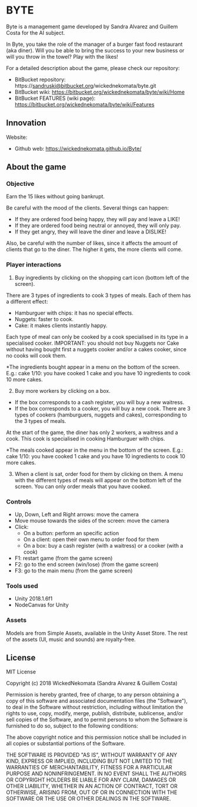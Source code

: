 # BYTE

Byte is a management game developed by Sandra Alvarez and Guillem Costa for the AI subject.
 
In Byte, you take the role of the manager of a burger fast food restaurant (aka diner).
Will you be able to bring the success to your new business or will you throw in the towel? Play with the likes!

For a detailed description about the game, please check our repository:

- BitBucket repository: https://sandruski@bitbucket.org/wickednekomata/byte.git
- BitBucket wiki: https://bitbucket.org/wickednekomata/byte/wiki/Home
- BitBucket FEATURES (wiki page): https://bitbucket.org/wickednekomata/byte/wiki/Features

## Innovation

Website:

- Github web: https://wickednekomata.github.io/Byte/ 

## About the game

### Objective

Earn the 15 likes without going bankrupt.

Be careful with the mood of the clients. Several things can happen:
- If they are ordered food being happy, they will pay and leave a LIKE!
- If they are ordered food being neutral or annoyed, they will only pay.
- If they get angry, they will leave the diner and leave a DISLIKE!

Also, be careful with the number of likes, since it affects the amount of clients that go to the diner.
The higher it gets, the more clients will come.

### Player interactions

1. Buy ingredients by clicking on the shopping cart icon (bottom left of the screen).
 
There are 3 types of ingredients to cook 3 types of meals. Each of them has a different effect:
- Hamburguer with chips: it has no special effects.
- Nuggets: faster to cook.
- Cake: it makes clients instantly happy.

Each type of meal can only be cooked by a cook specialised in its type in a specialised cooker.
IMPORTANT: you should not buy Nuggets nor Cake without having bought first a nuggets cooker and/or a cakes cooker, since no cooks will cook them.

*The ingredients bought appear in a menu on the bottom of the screen. E.g.: cake 1/10: you have cooked 1 cake and you have 10 ingredients to cook 10 more cakes.

2. Buy more workers by clicking on a box. 
- If the box corresponds to a cash register, you will buy a new waitress.
- If the box corresponds to a cooker, you will buy a new cook. There are 3 types of cookers (hamburguers, nuggets and cakes), corresponding to the 3 types of meals.

At the start of the game, the diner has only 2 workers, a waitress and a cook. This cook is specialised in cooking Hamburguer with chips.

*The meals cooked appear in the menu in the bottom of the screen. E.g.: cake 1/10: you have cooked 1 cake and you have 10 ingredients to cook 10 more cakes.

3. When a client is sat, order food for them by clicking on them. A menu with the different types of meals will appear on the bottom left of the screen.
You can only order meals that you have cooked.

### Controls

- Up, Down, Left and Right arrows: move the camera
- Move mouse towards the sides of the screen: move the camera
- Click: 
	- On a button: perform an specific action
	- On a client: open their own menu to order food for them
	- On a box: buy a cash register (with a waitress) or a cooker (with a cook)
- F1: restart game (from the game screen)
- F2: go to the end screen (win/lose) (from the game screen)
- F3: go to the main menu (from the game screen)

### Tools used

- Unity 2018.1.6f1
- NodeCanvas for Unity

### Assets

Models are from Simple Assets, available in the Unity Asset Store. The rest of the assets (UI, music and sounds) are royalty-free.

## License

MIT License

Copyright (c) 2018 WickedNekomata (Sandra Alvarez & Guillem Costa)

Permission is hereby granted, free of charge, to any person obtaining a copy
of this software and associated documentation files (the "Software"), to deal
in the Software without restriction, including without limitation the rights
to use, copy, modify, merge, publish, distribute, sublicense, and/or sell
copies of the Software, and to permit persons to whom the Software is
furnished to do so, subject to the following conditions:

The above copyright notice and this permission notice shall be included in all
copies or substantial portions of the Software.

THE SOFTWARE IS PROVIDED "AS IS", WITHOUT WARRANTY OF ANY KIND, EXPRESS OR
IMPLIED, INCLUDING BUT NOT LIMITED TO THE WARRANTIES OF MERCHANTABILITY,
FITNESS FOR A PARTICULAR PURPOSE AND NONINFRINGEMENT. IN NO EVENT SHALL THE
AUTHORS OR COPYRIGHT HOLDERS BE LIABLE FOR ANY CLAIM, DAMAGES OR OTHER
LIABILITY, WHETHER IN AN ACTION OF CONTRACT, TORT OR OTHERWISE, ARISING FROM,
OUT OF OR IN CONNECTION WITH THE SOFTWARE OR THE USE OR OTHER DEALINGS IN THE
SOFTWARE.